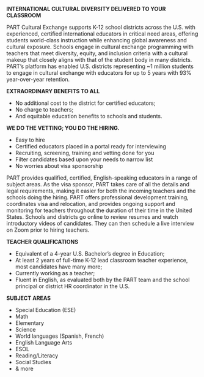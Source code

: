 ﻿**INTERNATIONAL CULTURAL DIVERSITY DELIVERED TO YOUR CLASSROOM** 

PART Cultural Exchange supports K-12 school districts across the U.S. with experienced, certified international educators in critical need areas, offering students world-class instruction while enhancing global awareness and cultural exposure. Schools engage in cultural exchange programming with teachers that meet diversity, equity, and inclusion criteria with a cultural makeup that closely aligns with that of the student body in many districts. PART’s platform has enabled U.S. districts representing ~1 million students to engage in cultural exchange with educators for up to 5 years with 93% year-over-year retention. 

**EXTRAORDINARY BENEFITS TO ALL**

- No additional cost to the district for certified educators; 
- No charge to teachers; 
- And equitable education benefits to schools and students. 

**WE DO THE VETTING; YOU DO THE HIRING.**

- Easy to hire
- Certified educators placed in a portal ready for interviewing 
- Recruiting, screening, training and vetting done for you
- Filter candidates based upon your needs to narrow list 
- No worries about visa sponsorship 

PART provides qualified, certified, English-speaking educators in a range of subject areas. As the visa sponsor, PART takes care of all the details and legal requirements, making it easier for both the incoming teachers and the schools doing the hiring. PART offers professional development training, coordinates visa and relocation, and provides ongoing support and monitoring for teachers throughout the duration of their time in the United States. Schools and districts go online to review resumes and watch introductory videos of candidates. They can then schedule a live interview on Zoom prior to hiring teachers.

**TEACHER QUALIFICATIONS**

- Equivalent of a 4-year U.S. Bachelor’s degree in Education; 
- At least 2 years of full-time K-12 lead classroom teacher experience, most candidates have many more; 
- Currently working as a teacher; 
- Fluent in English, as evaluated both by the PART team and the school principal or district HR coordinator in the U.S. 

**SUBJECT AREAS**

- Special Education (ESE) 
- Math
- Elementary
- Science
- World languages (Spanish, French) 
- English Language Arts 
- ESOL 
- Reading/Literacy 
- Social Studies 
- & more
